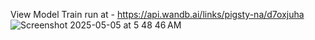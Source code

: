 View Model Train run at -
https://api.wandb.ai/links/pigsty-na/d7oxjuha
![Screenshot 2025-05-05 at 5 48 46 AM](https://github.com/user-attachments/assets/9dc08b98-c2e9-4984-8262-ccf2f799be50)
